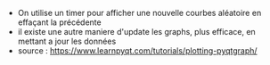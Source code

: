 - On utilise un timer pour afficher une nouvelle courbes aléatoire en effaçant la précédente 
- il existe une autre maniere d'update les graphs, plus efficace, en mettant a jour les données 
- source : 
  https://www.learnpyqt.com/tutorials/plotting-pyqtgraph/

